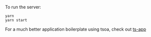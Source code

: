 To run the server:

```
yarn
yarn start
```

For a much better application boilerplate using tsoa, check out [ts-app](https://github.com/lukeautry/ts-app)

